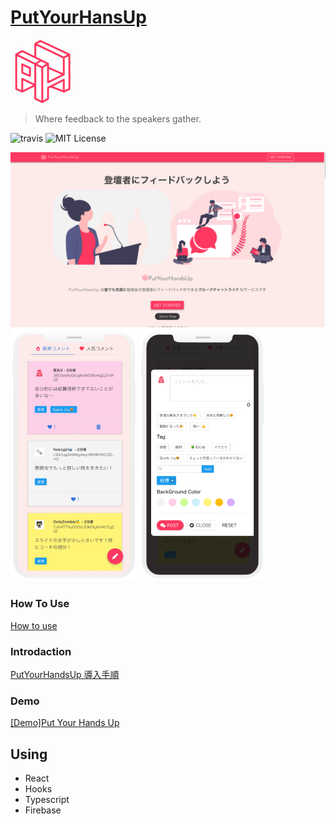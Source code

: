 # [PutYourHansUp](https://pyhu.nkgr.app)

<img src="data:image/svg+xml;base64,PD94bWwgdmVyc2lvbj0iMS4wIiBlbmNvZGluZz0iVVRGLTgiIHN0YW5kYWxvbmU9Im5vIj8+Cjwh%0D%0ARE9DVFlQRSBzdmcgUFVCTElDICItLy9XM0MvL0RURCBTVkcgMS4xLy9FTiIgImh0dHA6Ly93d3cu%0D%0AdzMub3JnL0dyYXBoaWNzL1NWRy8xLjEvRFREL3N2ZzExLmR0ZCI+Cjxzdmcgd2lkdGg9IjEwMCUi%0D%0AIGhlaWdodD0iMTAwJSIgdmlld0JveD0iMCAwIDgwMCA4MDAiIHZlcnNpb249IjEuMSIgeG1sbnM9%0D%0AImh0dHA6Ly93d3cudzMub3JnLzIwMDAvc3ZnIiB4bWxuczp4bGluaz0iaHR0cDovL3d3dy53My5v%0D%0AcmcvMTk5OS94bGluayIgeG1sOnNwYWNlPSJwcmVzZXJ2ZSIgeG1sbnM6c2VyaWY9Imh0dHA6Ly93%0D%0Ad3cuc2VyaWYuY29tLyIgc3R5bGU9ImZpbGwtcnVsZTpldmVub2RkO2NsaXAtcnVsZTpldmVub2Rk%0D%0AO3N0cm9rZS1saW5lY2FwOnJvdW5kO3N0cm9rZS1saW5lam9pbjpyb3VuZDtzdHJva2UtbWl0ZXJs%0D%0AaW1pdDoxMDsiPgogICAgPGcgdHJhbnNmb3JtPSJtYXRyaXgoMC41LDAsMCwwLjUsMCwwKSI+CiAg%0D%0AICAgICAgPGcgdHJhbnNmb3JtPSJtYXRyaXgoMS4xNDQ2MiwwLDAsMS4xNDQ2Miw3NzkuMTk2LDEw%0D%0AODguMTYpIj4KICAgICAgICAgICAgPGcgaWQ9IuODrOOCpOODpOODvC0xIiBzZXJpZjppZD0i44Os%0D%0A44Kk44Ok44O8IDEiPgogICAgICAgICAgICAgICAgPHBhdGggZD0iTTAsLTQ5M0wtMTMyLjU0OSwt%0D%0ANDEzLjY4NkwtMTMyLjU0OSwzNTMuMTg2TDIzLDQzMUwyMiwtMzM3TC0xMzMsLTQxNE0tMTMyLjU0%0D%0AOSwtODYwLjI5MkwtMTMyLjU0OSwtNTY2LjQ3Mk02MjIsLTYyNUwtMjEsLTkyNEwtMTMyLjU0OSwt%0D%0AODYwLjI5Mkw0OTkuMDMsLTU1NS4wMzRMNjIyLC02MjVaTTQ5OS4wMywxOTcuNTE2TDIwNiw4NEw0%0D%0AOTksLTY0TDQ5OS4wMywxOTcuNTE2Wk0xNTAsLTMzNEw0OTkuMTY0LC0xODEuNTY3TTIzLDQzMUwx%0D%0ANTAsMzU3TDE1MCwxMTJMNDk5LjE2NCwtNjQuMDM5TDQ5OS4xNjQsMTk3LjQ2MUw2MjQsMTQxTDYy%0D%0AMiwtNjI1TDQ5OS4xNjQsLTU1NC43MTlMNDk5LjE2NCwtMTgxLjU2N0wxNTAsLTlMMTUwLC00MTlN%0D%0ALTQyMC40OTMsLTQwNC44NzFMLTQyMC40OTMsLTIyMi43MDJMLTI1MC4wNzcsLTE0OS4yNDdMLTI1%0D%0AMC4wNzcsLTMyNS41NEwtNDIwLjQ5MywtNDA0Ljg3MVpNLTQyMC40OTMsMTk3LjQ2MUwtNDIwLjc1%0D%0AMiwtODQuMDE5TS01NTUsLTYyNUwtNTUzLDE0MUwtNDIwLjQ5MywxOTcuNDYxTC0xMzIuNTQ5LDUz%0D%0ALjQ4OEwtNDIwLjQ5MywtODQuMTE3TS00MjAsLTcwMEwxNS44MzUsLTQ4NS4yNDRMMTUwLC00MTlM%0D%0AMjIsLTMzN0wtMTA1Ljg0NCwtNDAwLjMzM0wtNTU1LC02MjVMLTQyMCwtNzAwWiIgc3R5bGU9ImZp%0D%0AbGw6cmdiKDI1NSw0OCw4Nik7ZmlsbC1vcGFjaXR5OjA7ZmlsbC1ydWxlOm5vbnplcm87c3Ryb2tl%0D%0AOnJnYigyNTUsNTYsOTYpO3N0cm9rZS13aWR0aDo0MS45NHB4OyIvPgogICAgICAgICAgICA8L2c+%0D%0ACiAgICAgICAgPC9nPgogICAgPC9nPgo8L3N2Zz4K" style="width: 20%"> 

>  Where feedback to the speakers gather.

![travis](https://travis-ci.org/nkgrnkgr/put-your-hands-up.svg?branch=master)
![MIT License](https://img.shields.io/badge/license-MIT-blue.svg?style=flass)

![alt](./src/images/cap.png)
<img src="https://raw.githubusercontent.com/nkgrnkgr/put-your-hands-up/release_20190307/src/images/s1.png" style="width: 40%"> <img src="https://raw.githubusercontent.com/nkgrnkgr/put-your-hands-up/release_20190307/src/images/s2.png" style="width: 40%">


### How To Use

[How to use](https://pyhu.nkgr.app#howtouse)

### Introdaction

[PutYourHandsUp 導入手順](https://docs.google.com/presentation/d/1jmJge7k_Rkjvru8x8kP6rFPskpx_9JXgYu_L8n2FsCk/edit?usp=sharing)

### Demo

[[Demo]Put Your Hands Up](https://put-your-hands-up-test.firebaseapp.com/events/b8829a6a-5385-4550-b8ad-bc078b578ac7/)

## Using

- React
- Hooks
- Typescript
- Firebase
